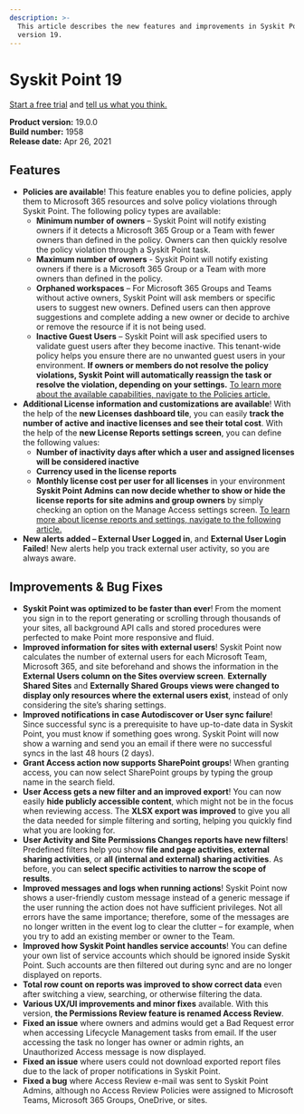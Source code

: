 ```yaml
---
description: >-
  This article describes the new features and improvements in Syskit Point
  version 19.
---
```


# Syskit Point 19

[Start a free trial](https://www.syskit.com/products/point/free-trial/) and [tell us what you think.](https://www.syskit.com/company/contact-us/)

**Product version:** 19.0.0\
**Build number:** 1958\
**Release date:** Apr 26, 2021

## Features

* **Policies are available**! This feature enables you to define policies, apply them to Microsoft 365 resources and solve policy violations through Syskit Point. The following policy types are available:
  * **Minimum number of owners** – Syskit Point will notify existing owners if it detects a Microsoft 365 Group or a Team with fewer owners than defined in the policy. Owners can then quickly resolve the policy violation through a Syskit Point task.
  * **Maximum number of owners** - Syskit Point will notify existing owners if there is a Microsoft 365 Group or a Team with more owners than defined in the policy.
  * **Orphaned workspaces** – For Microsoft 365 Groups and Teams without active owners, Syskit Point will ask members or specific users to suggest new owners. Defined users can then approve suggestions and complete adding a new owner or decide to archive or remove the resource if it is not being used.
  * **Inactive Guest Users** – Syskit Point will ask specified users to validate guest users after they become inactive. This tenant-wide policy helps you ensure there are no unwanted guest users in your environment. **If owners or members do not resolve the policy violations, Syskit Point will automatically reassign the task or resolve the violation, depending on your settings.** [To learn more about the available capabilities, navigate to the Policies article.](../../governance-and-automation/automated-workflows/set-up-policies.md)
* **Additional License information and customizations are available**! With the help of the **new Licenses dashboard tile**, you can easily **track the number of active and inactive licenses and see their total cost**. With the help of the **new License Reports settings screen**, you can define the following values:
  * **Number of inactivity days after which a user and assigned licenses will be considered inactive**
  * **Currency used in the license reports**
  * **Monthly license cost per user for all licenses** in your environment **Syskit Point Admins can now decide whether to show or hide the license reports for site admins and group owners** by simply checking an option on the Manage Access settings screen. [To learn more about license reports and settings, navigate to the following article.](../../configuration/customize-license-reports.md)
* **New alerts added – External User Logged in**, and **External User Login Failed**! New alerts help you track external user activity, so you are always aware.

## Improvements & Bug Fixes

* **Syskit Point was optimized to be faster than ever**! From the moment you sign in to the report generating or scrolling through thousands of your sites, all background API calls and stored procedures were perfected to make Point more responsive and fluid.
* **Improved information for sites with external users**! Syskit Point now calculates the number of external users for each Microsoft Team, Microsoft 365, and site beforehand and shows the information in the **External Users column on the Sites overview screen**. **Externally Shared Sites** and **Externally Shared Groups views were changed to display only resources where the external users exist**, instead of only considering the site’s sharing settings.
* **Improved notifications in case Autodiscover or User sync failure**! Since successful sync is a prerequisite to have up-to-date data in Syskit Point, you must know if something goes wrong. Syskit Point will now show a warning and send you an email if there were no successful syncs in the last 48 hours (2 days).
* **Grant Access action now supports SharePoint groups**! When granting access, you can now select SharePoint groups by typing the group name in the search field.
* **User Access gets a new filter and an improved export**! You can now easily **hide publicly accessible content**, which might not be in the focus when reviewing access. The **XLSX export was improved** to give you all the data needed for simple filtering and sorting, helping you quickly find what you are looking for.
* **User Activity and Site Permissions Changes reports have new filters**! Predefined filters help you show **file and page activities**, **external sharing activities**, or **all (internal and external) sharing activities**. As before, you can **select specific activities to narrow the scope of results**.
* **Improved messages and logs when running actions**! Syskit Point now shows a user-friendly custom message instead of a generic message if the user running the action does not have sufficient privileges. Not all errors have the same importance; therefore, some of the messages are no longer written in the event log to clear the clutter – for example, when you try to add an existing member or owner to the Team.
* **Improved how Syskit Point handles service accounts**! You can define your own list of service accounts which should be ignored inside Syskit Point. Such accounts are then filtered out during sync and are no longer displayed on reports.
* **Total row count on reports was improved to show correct data** even after switching a view, searching, or otherwise filtering the data.
* **Various UX/UI improvements and minor fixes** available. With this version, **the Permissions Review feature is renamed Access Review**.
* **Fixed an issue** where owners and admins would get a Bad Request error when accessing Lifecycle Management tasks from email. If the user accessing the task no longer has owner or admin rights, an Unauthorized Access message is now displayed.
* **Fixed an issue** where users could not download exported report files due to the lack of proper notifications in Syskit Point.
* **Fixed a bug** where Access Review e-mail was sent to Syskit Point Admins, although no Access Review Policies were assigned to Microsoft Teams, Microsoft 365 Groups, OneDrive, or sites.
